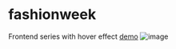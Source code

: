 # fashionweek
Frontend series with hover effect
[demo](https://frosty-lumiere-308e02.netlify.app/)
![image](https://user-images.githubusercontent.com/52906397/98483590-face5700-21c6-11eb-916e-b70825f95775.png)
